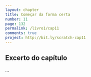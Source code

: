 ```yaml
---
layout: chapter
title: Começar da forma certa
number: 11
page: 132
permalink: /livro1/cap11
comments: true
project: http://bit.ly/scratch-cap11
---
```


## Excerto do capítulo


…